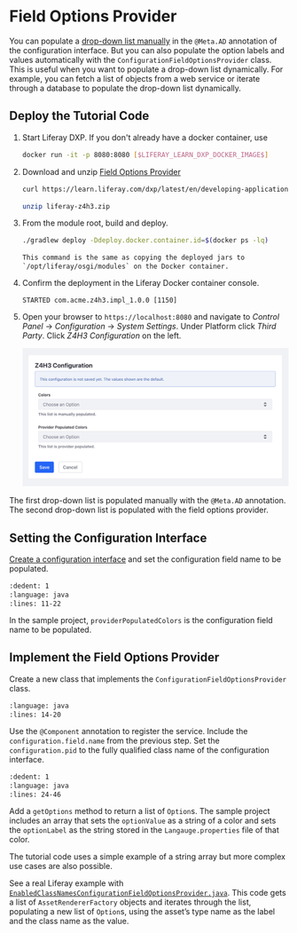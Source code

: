 # Field Options Provider

You can populate a [drop-down list manually](./setting-and-accessing-configurations.html#implementing-a-dropdown-selection-ui) in the `@Meta.AD` annotation of the configuration interface. But you can also populate the option labels and values automatically with the `ConfigurationFieldOptionsProvider` class. This is useful when you want to populate a drop-down list dynamically. For example, you can fetch a list of objects from a web service or iterate through a database to populate the drop-down list dynamically.

## Deploy the Tutorial Code

1. Start Liferay DXP. If you don't already have a docker container, use

    ```bash
    docker run -it -p 8080:8080 [$LIFERAY_LEARN_DXP_DOCKER_IMAGE$]
    ```

1. Download and unzip [Field Options Provider](./liferay-z4h3.zip)

    ```bash
    curl https://learn.liferay.com/dxp/latest/en/developing-applications/core-frameworks/configurable-application/liferay-z4h3.zip -O
    ```

    ```bash
    unzip liferay-z4h3.zip
    ```

1. From the module root, build and deploy.

    ```bash
    ./gradlew deploy -Ddeploy.docker.container.id=$(docker ps -lq)
    ```

    ```note::
    This command is the same as copying the deployed jars to `/opt/liferay/osgi/modules` on the Docker container.
    ```

1. Confirm the deployment in the Liferay Docker container console.

    ```
    STARTED com.acme.z4h3.impl_1.0.0 [1150]
    ```

1. Open your browser to `https://localhost:8080` and navigate to *Control Panel* &rarr; *Configuration* &rarr; *System Settings*. Under Platform click *Third Party*. Click *Z4H3 Configuration* on the left.

    ![The settings UI shows two drop-down lists.](./field-options-provider/images/01.png)

The first drop-down list is populated manually with the `@Meta.AD` annotation. The second drop-down list is populated with the field options provider.

## Setting the Configuration Interface

[Create a configuration interface](./setting-and-accessing-configurations.html#creating-the-configuration-interface) and set the configuration field name to be populated.

```{literalinclude} ./field-options-provider/resources/liferay-z4h3.zip/z4h3-impl/src/main/java/com/acme/z4h3/internal/configuration/Z4H3Configuration.java
:dedent: 1
:language: java
:lines: 11-22
```

In the sample project, `providerPopulatedColors` is the configuration field name to be populated.

## Implement the Field Options Provider

Create a new class that implements the `ConfigurationFieldOptionsProvider` class. 

```{literalinclude} ./field-options-provider/resources/liferay-z4h3.zip/z4h3-impl/src/main/java/com/acme/z4h3/internal/configuration/admin/definition/Z4H3ConfigurationFieldOptionsProvider.java
:language: java
:lines: 14-20
```

Use the `@Component` annotation to register the service. Include the `configuration.field.name` from the previous step. Set the `configuration.pid` to the fully qualified class name of the configuration interface.

```{literalinclude} ./field-options-provider/resources/liferay-z4h3.zip/z4h3-impl/src/main/java/com/acme/z4h3/internal/configuration/admin/definition/Z4H3ConfigurationFieldOptionsProvider.java
:dedent: 1
:language: java
:lines: 24-46
```

Add a `getOptions` method to return a list of `Option`s. The sample project includes an array that sets the `optionValue` as a string of a color and sets the `optionLabel` as the string stored in the `Langauge.properties` file of that color.

The tutorial code uses a simple example of a string array but more complex use cases are also possible.

See a real Liferay example with [`EnabledClassNamesConfigurationFieldOptionsProvider.java`](https://github.com/liferay/liferay-portal/blob/master/modules/apps/asset/asset-auto-tagger-service/src/main/java/com/liferay/asset/auto/tagger/internal/configuration/admin/definition/EnabledClassNamesConfigurationFieldOptionsProvider.java). This code gets a list of `AssetRendererFactory` objects and iterates through the list, populating a new list of `Option`s, using the asset’s type name as the label and the class name as the value.
